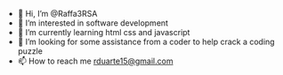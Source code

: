 - 👋 Hi, I’m @Raffa3RSA
- 👀 I’m interested in software development 
- 🌱 I’m currently learning html css and javascript
- 💞️ I’m looking for some assistance from a coder to help crack a coding puzzle 
- 📫 How to reach me rduarte15@gmail.com

<!---
Raffa3RSA/Raffa3RSA is a ✨ special ✨ repository because its `README.md` (this file) appears on your GitHub profile.
You can click the Preview link to take a look at your changes.
--->
